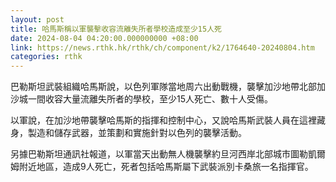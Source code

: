 ```yaml
---
layout: post
title: 哈馬斯稱以軍襲擊收容流離失所者學校造成至少15人死
date: 2024-08-04 04:20:00.000000000 +08:00
link: https://news.rthk.hk/rthk/ch/component/k2/1764640-20240804.htm
categories: rthk
---
```


巴勒斯坦武裝組織哈馬斯說，以色列軍隊當地周六出動戰機，襲擊加沙地帶北部加沙城一間收容大量流離失所者的學校，至少15人死亡、數十人受傷。

以軍說，在加沙地帶襲擊哈馬斯的指揮和控制中心，又說哈馬斯武裝人員在這裡藏身，製造和儲存武器，並策劃和實施針對以色列的襲擊活動。

另據巴勒斯坦通訊社報道，以軍當天出動無人機襲擊約旦河西岸北部城市圖勒凱爾姆附近地區，造成9人死亡，死者包括哈馬斯屬下武裝派別卡桑旅一名指揮官。
　　

